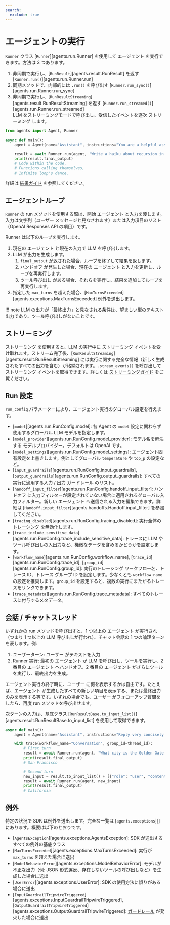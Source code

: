 ```yaml
---
search:
  exclude: true
---
```

# エージェントの実行

`Runner` クラス [`Runner`][agents.run.Runner] を使用して エージェント を実行できます。方法は 3 つあります。

1. 非同期で実行し、[`RunResult`][agents.result.RunResult] を返す [`Runner.run()`][agents.run.Runner.run]  
2. 同期メソッドで、内部的には `.run()` を呼び出す [`Runner.run_sync()`][agents.run.Runner.run_sync]  
3. 非同期で実行し、[`RunResultStreaming`][agents.result.RunResultStreaming] を返す [`Runner.run_streamed()`][agents.run.Runner.run_streamed]  
   LLM をストリーミングモードで呼び出し、受信したイベントを逐次 ストリーミング します。

```python
from agents import Agent, Runner

async def main():
    agent = Agent(name="Assistant", instructions="You are a helpful assistant")

    result = await Runner.run(agent, "Write a haiku about recursion in programming.")
    print(result.final_output)
    # Code within the code,
    # Functions calling themselves,
    # Infinite loop's dance.
```

詳細は [結果ガイド](results.md) を参照してください。

## エージェントループ

`Runner` の run メソッドを使用する際は、開始 エージェント と入力を渡します。入力は文字列（ユーザー メッセージと見なされます）または入力項目のリスト（OpenAI Responses API の項目）です。

Runner は以下のループを実行します。

1. 現在の エージェント と現在の入力で LLM を呼び出します。  
2. LLM が出力を生成します。  
    1. `final_output` が返された場合、ループを終了して結果を返します。  
    2. ハンドオフ が発生した場合、現在の エージェント と入力を更新し、ループを再実行します。  
    3. ツール呼び出し がある場合、それらを実行し、結果を追加してループを再実行します。  
3. 指定した `max_turns` を超えた場合、[`MaxTurnsExceeded`][agents.exceptions.MaxTurnsExceeded] 例外を送出します。

!!! note
    LLM の出力が「最終出力」と見なされる条件は、望ましい型のテキスト出力であり、ツール呼び出しがないことです。

## ストリーミング

ストリーミング を使用すると、LLM の実行中に ストリーミング イベントを受け取れます。ストリーム完了後、[`RunResultStreaming`][agents.result.RunResultStreaming] には実行に関する完全な情報（新しく生成されたすべての出力を含む）が格納されます。`.stream_events()` を呼び出して ストリーミング イベントを取得できます。詳しくは [ストリーミングガイド](streaming.md) をご覧ください。

## Run 設定

`run_config` パラメーターにより、エージェント実行のグローバル設定を行えます。

- [`model`][agents.run.RunConfig.model]: 各 Agent の `model` 設定に関わらず使用するグローバル LLM モデルを指定します。  
- [`model_provider`][agents.run.RunConfig.model_provider]: モデル名を解決する モデルプロバイダー。デフォルトは OpenAI です。  
- [`model_settings`][agents.run.RunConfig.model_settings]: エージェント固有設定を上書きします。例としてグローバル `temperature` や `top_p` の設定など。  
- [`input_guardrails`][agents.run.RunConfig.input_guardrails], [`output_guardrails`][agents.run.RunConfig.output_guardrails]: すべての実行に適用する入力 / 出力 ガードレール のリスト。  
- [`handoff_input_filter`][agents.run.RunConfig.handoff_input_filter]: ハンドオフ に入力フィルターが設定されていない場合に適用されるグローバル入力フィルター。新しい エージェント へ送信される入力を編集できます。詳細は [`Handoff.input_filter`][agents.handoffs.Handoff.input_filter] を参照してください。  
- [`tracing_disabled`][agents.run.RunConfig.tracing_disabled]: 実行全体の [トレーシング](tracing.md) を無効化します。  
- [`trace_include_sensitive_data`][agents.run.RunConfig.trace_include_sensitive_data]: トレースに LLM やツール呼び出しの入出力など、機微なデータを含めるかどうかを設定します。  
- [`workflow_name`][agents.run.RunConfig.workflow_name], [`trace_id`][agents.run.RunConfig.trace_id], [`group_id`][agents.run.RunConfig.group_id]: 実行のトレーシング ワークフロー名、トレース ID、トレース グループ ID を設定します。少なくとも `workflow_name` の設定を推奨します。`group_id` を設定すると、複数の実行にまたがるトレースをリンクできます。  
- [`trace_metadata`][agents.run.RunConfig.trace_metadata]: すべてのトレースに付与するメタデータ。  

## 会話 / チャットスレッド

いずれかの run メソッドを呼び出すと、1 つ以上の エージェント が実行され（つまり 1 つ以上の LLM 呼び出しが行われ）、チャット会話の 1 つの論理ターンを表します。例:

1. ユーザーターン: ユーザー がテキストを入力  
2. Runner 実行: 最初の エージェント が LLM を呼び出し、ツールを実行し、2 番目の エージェント へハンドオフ。2 番目の エージェント がさらにツールを実行し、最終出力を生成。  

エージェント実行の終了時に、ユーザー に何を表示するかは自由です。たとえば、エージェント が生成したすべての新しい項目を表示する、または最終出力のみを表示する等です。いずれの場合でも、ユーザー がフォローアップ質問をしたら、再度 run メソッドを呼び出せます。

次ターンの入力は、基底クラス [`RunResultBase.to_input_list()`][agents.result.RunResultBase.to_input_list] を使用して取得できます。

```python
async def main():
    agent = Agent(name="Assistant", instructions="Reply very concisely.")

    with trace(workflow_name="Conversation", group_id=thread_id):
        # First turn
        result = await Runner.run(agent, "What city is the Golden Gate Bridge in?")
        print(result.final_output)
        # San Francisco

        # Second turn
        new_input = result.to_input_list() + [{"role": "user", "content": "What state is it in?"}]
        result = await Runner.run(agent, new_input)
        print(result.final_output)
        # California
```

## 例外

特定の状況で SDK は例外を送出します。完全な一覧は [`agents.exceptions`][] にあります。概要は以下のとおりです。

- [`AgentsException`][agents.exceptions.AgentsException]: SDK が送出するすべての例外の基底クラス  
- [`MaxTurnsExceeded`][agents.exceptions.MaxTurnsExceeded]: 実行が `max_turns` を超えた場合に送出  
- [`ModelBehaviorError`][agents.exceptions.ModelBehaviorError]: モデルが不正な出力（例: JSON 形式違反、存在しないツールの呼び出しなど）を生成した場合に送出  
- [`UserError`][agents.exceptions.UserError]: SDK の使用方法に誤りがある場合に送出  
- [`InputGuardrailTripwireTriggered`][agents.exceptions.InputGuardrailTripwireTriggered], [`OutputGuardrailTripwireTriggered`][agents.exceptions.OutputGuardrailTripwireTriggered]: [ガードレール](guardrails.md) が発火した場合に送出